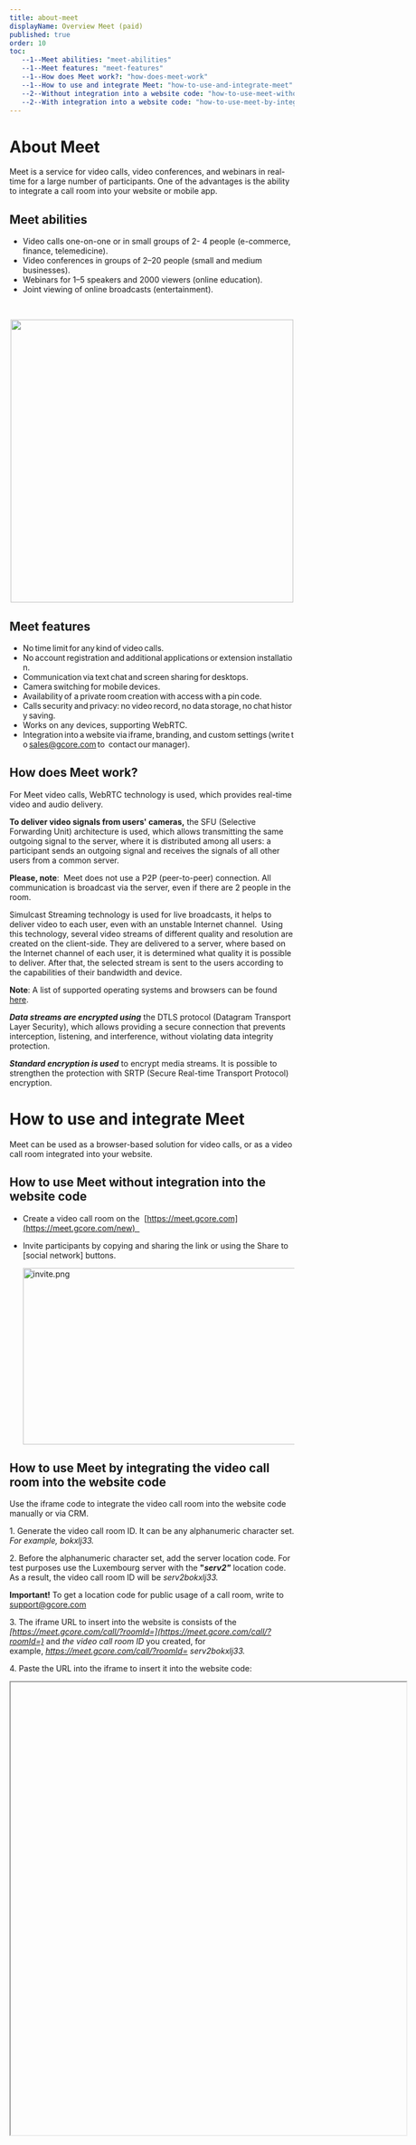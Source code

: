 ```yaml
---
title: about-meet
displayName: Overview Meet (paid)
published: true
order: 10
toc:
   --1--Meet abilities: "meet-abilities"
   --1--Meet features: "meet-features"
   --1--How does Meet work?: "how-does-meet-work"
   --1--How to use and integrate Meet: "how-to-use-and-integrate-meet"
   --2--Without integration into a website code: "how-to-use-meet-without-integration-into-the-website-code"
   --2--With integration into a website code: "how-to-use-meet-by-integrating-the-video-call-room-into-the-website-code"
---
```

# About Meet

Meet is a service for video calls, video conferences, and webinars in real-time for a large number of participants. One of the advantages is the ability to integrate a call room into your website or mobile app. 

## Meet abilities   

- Video calls one-on-one or in small groups of 2- 4 people (e-commerce, finance, telemedicine). 
- Video conferences in groups of 2–20 people (small and medium businesses). 
- Webinars for 1–5 speakers and 2000 viewers (online education). 
- Joint viewing of online broadcasts (entertainment). 

 <p style="text-align: center"><img src="https://support.gcore.com/hc/article_attachments/360017042737/call_room.png" alt="" width="500"></p>

## Meet features 

- No time limit for any kind of video calls.  
- No account registration and additional applications or extension installation.   
- Communication via text chat and screen sharing for desktops.   
- Camera switching for mobile devices.   
- Availability of a private room creation with access with a pin code.  
- Calls security and privacy: no video record, no data storage, no chat history saving.   
- Works on any devices, supporting WebRTC. 
- Integration into a website via iframe, branding, and custom settings (write to [sales@gcore.com](mailto:sales@gcore.com) to  contact our manager).  

## How does Meet work? 

For Meet video calls, WebRTC technology is used, which provides real-time video and audio delivery.  

**To deliver video signals from users' cameras,** the SFU (Selective Forwarding Unit) architecture is used, which allows transmitting the same outgoing signal to the server, where it is distributed among all users: a participant sends an outgoing signal and receives the signals of all other users from a common server. 

**Please, note**:  Meet does not use a P2P (peer-to-peer) connection. All communication is broadcast via the server, even if there are 2 people in the room.  

Simulcast Streaming technology is used for live broadcasts, it helps to deliver video to each user, even with an unstable Internet channel.  Using this technology, several video streams of different quality and resolution are created on the client-side. They are delivered to a server, where based on the Internet channel of each user, it is determined what quality it is possible to deliver. After that, the selected stream is sent to the users according to the capabilities of their bandwidth and device.  

**Note**: A list of supported operating systems and browsers can be found [here](https://support.gcore.com/hc/en-us/articles/360015663098). 

**_Data streams are encrypted using_** the DTLS protocol (Datagram Transport Layer Security), which allows providing a secure connection that prevents interception, listening, and interference, without violating data integrity protection. 

**_Standard encryption is used_** to encrypt media streams. It is possible to strengthen the protection with SRTP (Secure Real-time Transport Protocol) encryption. 

How to use and integrate Meet  
===============================

Meet can be used as a browser-based solution for video calls, or as a video call room integrated into your website. 

How to use Meet without integration into the website code 
----------------------------------------------------------

*   Create a video call room on the  [https://meet.gcore.com](https://meet.gcore.com/new)  
*   Invite participants by copying and sharing the link or using the Share to \[social network\] buttons.   
      
    <img src="https://support.gcore.com/hc/article_attachments/360017043677/invite.png" alt="invite.png" width="510" height="312">

How to use Meet by integrating the video call room into the website code 
-------------------------------------------------------------------------

Use the iframe code to integrate the video call room into the website code manually or via CRM.  

1\. Generate the video call room ID. It can be any alphanumeric character set. _For example, bokxlj33._

2\. Before the alphanumeric character set, add the server location code. For test purposes use the Luxembourg server with the **"_serv2"_** location code. As a result, the video call room ID will be _serv2bokxlj33._

**Important!** To get a location code for public usage of a call room, write to support@gcore.com

3\. The iframe URL to insert into the website is consists of the _[https://meet.gcore.com/call/?roomId=](https://meet.gcore.com/call/?roomId=)_ and _the video call room ID_ you created, for example, _https://meet.gcore.com/call/?roomId= serv2bokxlj33._

4\. Paste the URL into the iframe to insert it into the website code: 

<iframe allow = "fullscreen display-capture camera microphone" src = " https://meet.gcore.com/call/?roomId= serv2bokxlj33" width = "700" height = "800"> </iframe>